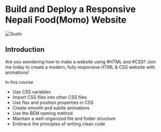 # Build and Deploy a Responsive Nepali Food(Momo) Website

![Sushi](https://i.ibb.co/dBxww2c/Sushi.png)

## Introduction

Are you wondering how to make a website using #HTML and #CSS? Join me today to create a modern, fully responsive HTML & CSS website with animations!

In this course

-   Use CSS variables
-   Import CSS files into other CSS files
-   Use flex and position properties in CSS
-   Create smooth and subtle animations
-   Use the BEM naming method
-   Maintain a well-organized file and folder structure
-   Embrace the principles of writing clean code
